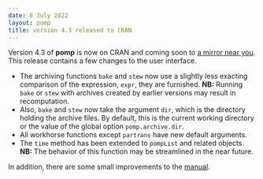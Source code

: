 ```yaml
---
date: 8 July 2022
layout: pomp
title: version 4.3 released to CRAN
---
```

    
Version 4.3 of **pomp** is now on CRAN and coming soon to [a mirror near you](https://cran.r-project.org/mirrors.html).
This release contains a few changes to the user interface.
- The archiving functions `bake` and `stew` now use a slightly less exacting comparison of the expression, `expr`, they are furnished.
  **NB:** Running `bake` or `stew` with archives created by earlier versions may result in recomputation.
- Also, `bake` and `stew` now take the argument `dir`, which is the directory holding the archive files.
  By default, this is the current working directory or the value of the global option `pomp.archive.dir`.
- All workhorse functions except `partrans` have new default arguments.
- The `time` method has been extended to `pompList` and related objects.
  **NB:** The behavior of this function may be streamlined in the near future.


In addition, there are some small improvements to the [manual](https://kingaa.github.io/manuals/pomp/).
